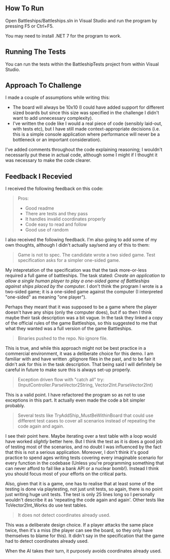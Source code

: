 ## How To Run

Open Battleships/Battleships.sln in Visual Studio and run the program by pressing F5 or Ctrl+F5.

You may need to install .NET 7 for the program to work.

## Running The Tests

You can run the tests within the BattleshipTests project from within Visual Studio.

## Approach To Challenge

I made a couple of assumptions while writing this:

- The board will always be 10x10 (I could have added support for different sized boards but since this size was specified in the challenge I didn't want to add unnecessary complexity).
- I've written the code like I would a real piece of code (sensibly laid-out, with tests etc), but I have still made context-appropriate decisions (i.e. this is a simple console application where performance will never be a bottleneck or an important consideration).

I've added comments throughout the code explaining reasoning; I wouldn't necessarily put these in actual code, although some I might if I thought it was necessary to make the code clearer.

## Feedback I Recevied

I received the following feedback on this code:

>Pros:
>- Good readme
>- There are tests and they pass
>- It handles invalid coordinates properly
>- Code easy to read and follow
>- Good use of random

I also received the following feedback. I'm also going to add some of my own thoughts, although I didn't actually say/send any of this to them:

>Game is not to spec. The candidate wrote a two sided game. Test specification asks for a simpler one-sided game.

My intepretation of the specification was that the task more-or-less required a full game of battleships. The task stated: _Create an application to allow a single human player to play a one-sided game of Battleships against ships placed by the computer._ I don't think the program I wrote is a two-sided game; it is a one-sided game against the computer (I interpreted "one-sided" as meaning "one player").

Perhaps they meant that it was supposed to be a game where the player doesn't have any ships (only the computer does), but if so then I think maybe their task description was a bit vague. In the task they linked a copy of the official rules of the game Battleships, so this suggested to me that what they wanted was a full version of the game Battleships.

>Binaries pushed to the repo. No ignore file.

This is true, and while this approach might not be best practice in a commercial environment, it was a deliberate choice for this demo. I am familiar with and have written .gitignore files in the past, and to be fair it didn't ask for this in the task description. That being said I will definitely be careful in future to make sure this is always set-up properly.

>Exception driven flow with "catch all" try: (InputController.ParseVector2String, Vector2Int.ParseVector2Int)

This is a valid point. I have refactored the program so as not to use exceptions in this part. It actually even made the code a bit simpler probably.

>Several tests like TryAddShip_MustBeWithinBoard that could use different test cases to cover all scenarios instead of repeating the code again and again.

I see their point here. Maybe iterating over a test table with a loop would have worked _slightly_ better here. But I think the test as it is does a good job of testing most of the scenarios, and no doubt I was influenced by the fact that this is not a serious application. Moreover, I don't think it's good practice to spend ages writing tests covering every imaginable scenario for every function in the codebase (Unless you're programming something that can never afford to fail like a bank API or a nuclear bomb!). Instead I think you should focus most of your efforts on the critical parts. 

Also, given that it is a game, one has to realise that at least some of the testing is done via playtesting, not just unit tests, so again, there is no point just writing huge unit tests. The test is only 25 lines long so I personally wouldn't describe it as 'repeating the code again and again'. Other tests like ToVector2Int_Works do use test tables.

>It does not detect coordinates already used.

This was a deliberate design choice. If a player attacks the same place twice, then it's a miss (the player can see the board, so they only have themselves to blame for this). It didn't say in the specification that the game had to detect coordinates already used.

When the AI takes their turn, it purposely avoids coordinates already used.
